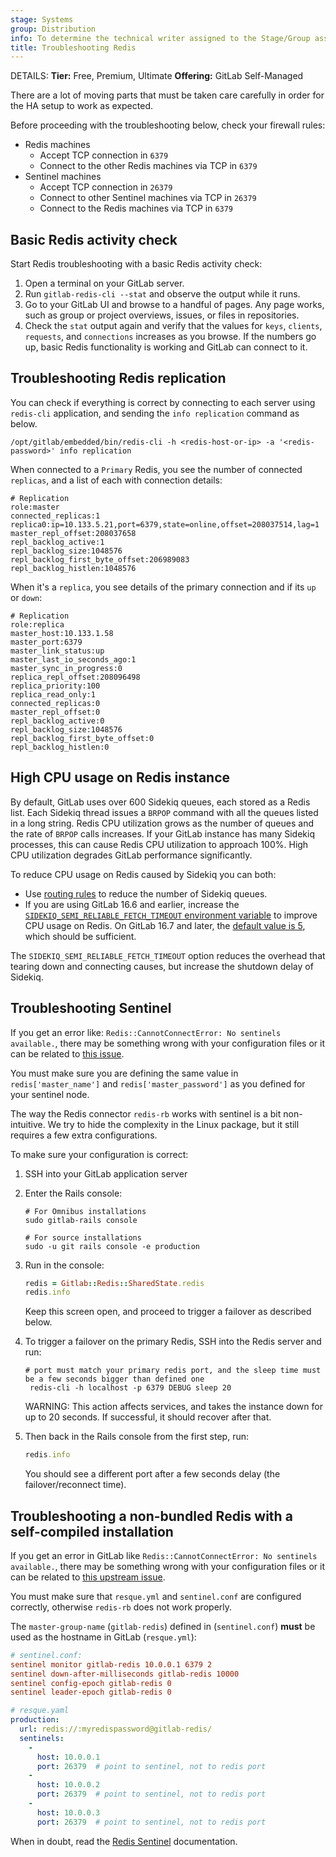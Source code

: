 ```yaml
---
stage: Systems
group: Distribution
info: To determine the technical writer assigned to the Stage/Group associated with this page, see https://handbook.gitlab.com/handbook/product/ux/technical-writing/#assignments
title: Troubleshooting Redis
---
```


DETAILS:
**Tier:** Free, Premium, Ultimate
**Offering:** GitLab Self-Managed

There are a lot of moving parts that must be taken care carefully
in order for the HA setup to work as expected.

Before proceeding with the troubleshooting below, check your firewall rules:

- Redis machines
  - Accept TCP connection in `6379`
  - Connect to the other Redis machines via TCP in `6379`
- Sentinel machines
  - Accept TCP connection in `26379`
  - Connect to other Sentinel machines via TCP in `26379`
  - Connect to the Redis machines via TCP in `6379`

## Basic Redis activity check

Start Redis troubleshooting with a basic Redis activity check:

1. Open a terminal on your GitLab server.
1. Run `gitlab-redis-cli --stat` and observe the output while it runs.
1. Go to your GitLab UI and browse to a handful of pages. Any page works, such as
   group or project overviews, issues, or files in repositories.
1. Check the `stat` output again and verify that the values for `keys`, `clients`,
   `requests`, and `connections` increases as you browse. If the numbers go up,
   basic Redis functionality is working and GitLab can connect to it.

## Troubleshooting Redis replication

You can check if everything is correct by connecting to each server using
`redis-cli` application, and sending the `info replication` command as below.

```shell
/opt/gitlab/embedded/bin/redis-cli -h <redis-host-or-ip> -a '<redis-password>' info replication
```

When connected to a `Primary` Redis, you see the number of connected
`replicas`, and a list of each with connection details:

```plaintext
# Replication
role:master
connected_replicas:1
replica0:ip=10.133.5.21,port=6379,state=online,offset=208037514,lag=1
master_repl_offset:208037658
repl_backlog_active:1
repl_backlog_size:1048576
repl_backlog_first_byte_offset:206989083
repl_backlog_histlen:1048576
```

When it's a `replica`, you see details of the primary connection and if
its `up` or `down`:

```plaintext
# Replication
role:replica
master_host:10.133.1.58
master_port:6379
master_link_status:up
master_last_io_seconds_ago:1
master_sync_in_progress:0
replica_repl_offset:208096498
replica_priority:100
replica_read_only:1
connected_replicas:0
master_repl_offset:0
repl_backlog_active:0
repl_backlog_size:1048576
repl_backlog_first_byte_offset:0
repl_backlog_histlen:0
```

## High CPU usage on Redis instance

By default, GitLab uses over 600 Sidekiq queues, each stored as a Redis list. Each Sidekiq thread issues a `BRPOP` command with all the queues listed in a long string.
Redis CPU utilization grows as the number of queues and the rate of `BRPOP` calls increases. If your GitLab instance has many Sidekiq processes, this can cause Redis
CPU utilization to approach 100%. High CPU utilization degrades GitLab performance significantly.

To reduce CPU usage on Redis caused by Sidekiq you can both:

- Use [routing rules](../sidekiq/processing_specific_job_classes.md#routing-rules) to reduce the number of Sidekiq queues.
- If you are using GitLab 16.6 and earlier, increase the [`SIDEKIQ_SEMI_RELIABLE_FETCH_TIMEOUT` environment variable](../environment_variables.md) to improve CPU usage on Redis.
  On GitLab 16.7 and later, the [default value is 5](https://gitlab.com/gitlab-org/gitlab/-/merge_requests/139583), which should be sufficient.

The `SIDEKIQ_SEMI_RELIABLE_FETCH_TIMEOUT` option reduces the overhead that tearing down and connecting causes, but increase the shutdown delay of Sidekiq.

## Troubleshooting Sentinel

If you get an error like: `Redis::CannotConnectError: No sentinels available.`,
there may be something wrong with your configuration files or it can be related
to [this issue](https://github.com/redis/redis-rb/issues/531).

You must make sure you are defining the same value in `redis['master_name']`
and `redis['master_password']` as you defined for your sentinel node.

The way the Redis connector `redis-rb` works with sentinel is a bit
non-intuitive. We try to hide the complexity in the Linux package, but it still requires
a few extra configurations.

To make sure your configuration is correct:

1. SSH into your GitLab application server
1. Enter the Rails console:

   ```shell
   # For Omnibus installations
   sudo gitlab-rails console

   # For source installations
   sudo -u git rails console -e production
   ```

1. Run in the console:

   ```ruby
   redis = Gitlab::Redis::SharedState.redis
   redis.info
   ```

   Keep this screen open, and proceed to trigger a failover as described below.

1. To trigger a failover on the primary Redis, SSH into the Redis server and run:

   ```shell
   # port must match your primary redis port, and the sleep time must be a few seconds bigger than defined one
    redis-cli -h localhost -p 6379 DEBUG sleep 20
   ```

   WARNING:
   This action affects services, and takes the instance down for up to 20 seconds. If successful,
   it should recover after that.

1. Then back in the Rails console from the first step, run:

   ```ruby
   redis.info
   ```

   You should see a different port after a few seconds delay
   (the failover/reconnect time).

## Troubleshooting a non-bundled Redis with a self-compiled installation

If you get an error in GitLab like `Redis::CannotConnectError: No sentinels available.`,
there may be something wrong with your configuration files or it can be related
to [this upstream issue](https://github.com/redis/redis-rb/issues/531).

You must make sure that `resque.yml` and `sentinel.conf` are configured correctly,
otherwise `redis-rb` does not work properly.

The `master-group-name` (`gitlab-redis`) defined in (`sentinel.conf`)
**must** be used as the hostname in GitLab (`resque.yml`):

```conf
# sentinel.conf:
sentinel monitor gitlab-redis 10.0.0.1 6379 2
sentinel down-after-milliseconds gitlab-redis 10000
sentinel config-epoch gitlab-redis 0
sentinel leader-epoch gitlab-redis 0
```

```yaml
# resque.yaml
production:
  url: redis://:myredispassword@gitlab-redis/
  sentinels:
    -
      host: 10.0.0.1
      port: 26379  # point to sentinel, not to redis port
    -
      host: 10.0.0.2
      port: 26379  # point to sentinel, not to redis port
    -
      host: 10.0.0.3
      port: 26379  # point to sentinel, not to redis port
```

When in doubt, read the [Redis Sentinel](https://redis.io/docs/latest/operate/oss_and_stack/management/sentinel/) documentation.
